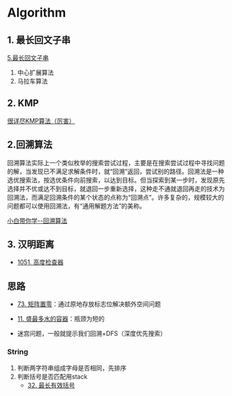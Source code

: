 # Algorithm

## 1. 最长回文子串

[5.最长回文子串](https://leetcode-cn.com/problems/longest-palindromic-substring/)

1. 中心扩展算法
2. 马拉车算法

## 2. KMP

[很详尽KMP算法（厉害）](https://www.cnblogs.com/ZuoAndFutureGirl/p/9028287.html)



## 2.回溯算法

回溯算法实际上一个类似枚举的搜索尝试过程，主要是在搜索尝试过程中寻找问题的解，当发现已不满足求解条件时，就“回溯”返回，尝试别的路径。回溯法是一种选优搜索法，按选优条件向前搜索，以达到目标。但当探索到某一步时，发现原先选择并不优或达不到目标，就退回一步重新选择，这种走不通就退回再走的技术为回溯法，而满足回溯条件的某个状态的点称为“回溯点”。许多复杂的，规模较大的问题都可以使用回溯法，有“通用解题方法”的美称。

[小白带你学--回溯算法](https://www.jianshu.com/p/dd3c3f3e84c0)



## 3. 汉明距离

* [1051. 高度检查器](https://leetcode-cn.com/problems/height-checker/)



## 思路

* [73. 矩阵置零](https://leetcode-cn.com/problems/set-matrix-zeroes/)：通过原地存放标志位解决额外空间问题

* [11. 盛最多水的容器](https://leetcode-cn.com/problems/container-with-most-water/)：瓶颈为短的

* 迷宫问题，一般就提示我们回溯+DFS（深度优先搜索）

### String

1. 判断两字符串组成字母是否相同，先排序
2. 判断括号是否匹配用stack
   - [32. 最长有效括号](https://leetcode-cn.com/problems/longest-valid-parentheses/)

